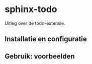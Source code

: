 # sphinx-todo

Uitleg over de todo-extensie.

## Installatie en configuratie

## Gebruik: voorbeelden
